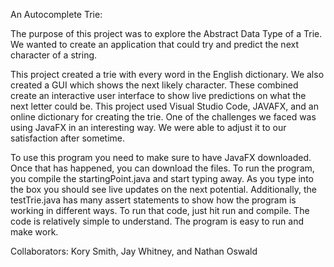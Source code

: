 An Autocomplete Trie:

The purpose of this project was to explore the Abstract Data Type of a Trie. We wanted to create an application that could try and predict the next character of a string.

This project created a trie with every word in the English dictionary. We also created a GUI which shows the next likely character. These combined create an interactive user interface to show live predictions on what the next letter could be. This project used Visual Studio Code, JAVAFX, and an online dictionary for creating the trie. One of the challenges we faced was using JavaFX in an interesting way. We were able to adjust it to our satisfaction after sometime.

To use this program you need to make sure to have JavaFX downloaded. Once that has happened, you can download the files. To run the program, you compile the startingPoint.java and start typing away. As you type into the box you should see live updates on the next potential. Additionally, the testTrie.java has many assert statements to show how the program is working in different ways. To run that code, just hit run and compile. The code is relatively simple to understand. The program is easy to run and make work.

Collaborators: Kory Smith, Jay Whitney, and Nathan Oswald
